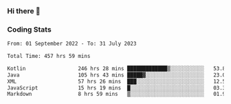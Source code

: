 ### Hi there 👋

<!--
**Girrafeec/girrafeec** is a ✨ _special_ ✨ repository because its `README.md` (this file) appears on your GitHub profile.

Here are some ideas to get you started:

- 🔭 I’m currently working on ...
- 🌱 I’m currently learning ...
- 👯 I’m looking to collaborate on ...
- 🤔 I’m looking for help with ...
- 💬 Ask me about ...
- 📫 How to reach me: ...
- 😄 Pronouns: ...
- ⚡ Fun fact: ...
-->

### Coding Stats
<!--START_SECTION:waka-->

```txt
From: 01 September 2022 - To: 31 July 2023

Total Time: 457 hrs 59 mins

Kotlin                 246 hrs 28 mins █████████████▒░░░░░░░░░░░   53.82 %
Java                   105 hrs 43 mins █████▓░░░░░░░░░░░░░░░░░░░   23.08 %
XML                    57 hrs 26 mins  ███░░░░░░░░░░░░░░░░░░░░░░   12.54 %
JavaScript             15 hrs 19 mins  █░░░░░░░░░░░░░░░░░░░░░░░░   03.34 %
Markdown               8 hrs 59 mins   ▒░░░░░░░░░░░░░░░░░░░░░░░░   01.96 %
```

<!--END_SECTION:waka-->
